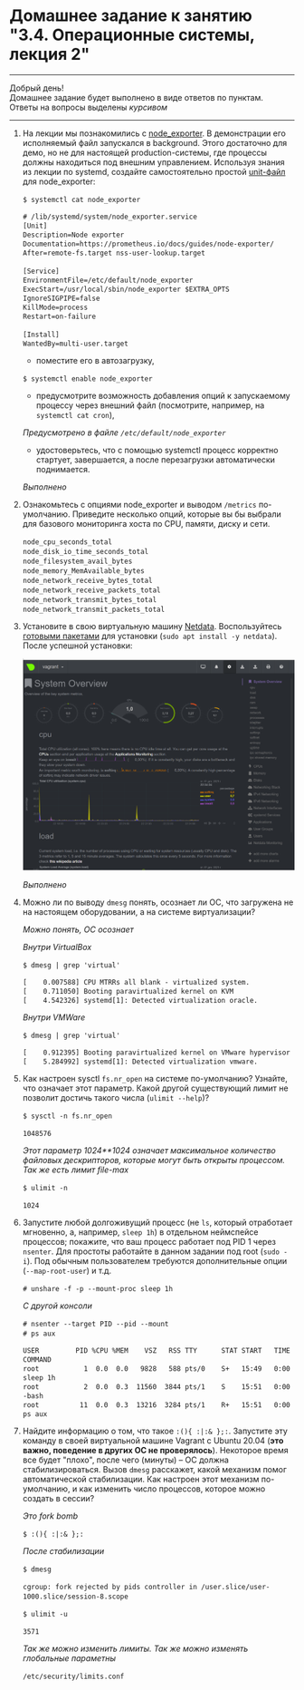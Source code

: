 # Домашнее задание к занятию "3.4. Операционные системы, лекция 2"

---

Добрый день!  
Домашнее задание будет выполнено в виде ответов по пунктам.  
Ответы на вопросы выделены *курсивом*

---

1. На лекции мы познакомились с [node_exporter](https://github.com/prometheus/node_exporter/releases). В демонстрации его исполняемый файл запускался в background. Этого достаточно для демо, но не для настоящей production-системы, где процессы должны находиться под внешним управлением. Используя знания из лекции по systemd, создайте самостоятельно простой [unit-файл](https://www.freedesktop.org/software/systemd/man/systemd.service.html) для node_exporter:
    
    `$ systemctl cat node_exporter`

    ```
    # /lib/systemd/system/node_exporter.service
    [Unit]
    Description=Node exporter
    Documentation=https://prometheus.io/docs/guides/node-exporter/
    After=remote-fs.target nss-user-lookup.target

    [Service]
    EnvironmentFile=/etc/default/node_exporter
    ExecStart=/usr/local/sbin/node_exporter $EXTRA_OPTS
    IgnoreSIGPIPE=false
    KillMode=process
    Restart=on-failure

    [Install]
    WantedBy=multi-user.target
    ```
    * поместите его в автозагрузку,

    `$ systemctl enable node_exporter`

    * предусмотрите возможность добавления опций к запускаемому процессу через внешний файл (посмотрите, например, на `systemctl cat cron`),

    *Предусмотрено в файле `/etc/default/node_exporter`*

    * удостоверьтесь, что с помощью systemctl процесс корректно стартует, завершается, а после перезагрузки автоматически поднимается.

    *Выполнено*

1. Ознакомьтесь с опциями node_exporter и выводом `/metrics` по-умолчанию. Приведите несколько опций, которые вы бы выбрали для базового мониторинга хоста по CPU, памяти, диску и сети.

    `node_cpu_seconds_total`  
    `node_disk_io_time_seconds_total`  
    `node_filesystem_avail_bytes`  
    `node_memory_MemAvailable_bytes`  
    `node_network_receive_bytes_total`  
    `node_network_receive_packets_total`  
    `node_network_transmit_bytes_total`  
    `node_network_transmit_packets_total`

1. Установите в свою виртуальную машину [Netdata](https://github.com/netdata/netdata). Воспользуйтесь [готовыми пакетами](https://packagecloud.io/netdata/netdata/install) для установки (`sudo apt install -y netdata`). После успешной установки:
    
    ![Screenshoot netdata](./devops-netology-0304.png)

    *Выполнено*

1. Можно ли по выводу `dmesg` понять, осознает ли ОС, что загружена не на настоящем оборудовании, а на системе виртуализации?

    *Можно понять, ОС осознает*

    *Внутри VirtualBox*

    `$ dmesg | grep 'virtual'`

    ```
    [    0.007588] CPU MTRRs all blank - virtualized system.
    [    0.711050] Booting paravirtualized kernel on KVM
    [    4.542326] systemd[1]: Detected virtualization oracle.
    ```

    *Внутри VMWare*

    `$ dmesg | grep 'virtual'`

    ```
    [    0.912395] Booting paravirtualized kernel on VMware hypervisor
    [    5.284992] systemd[1]: Detected virtualization vmware.
    ```
1. Как настроен sysctl `fs.nr_open` на системе по-умолчанию? Узнайте, что означает этот параметр. Какой другой существующий лимит не позволит достичь такого числа (`ulimit --help`)?

    `$ sysctl -n fs.nr_open`

    `1048576`

    *Этот параметр 1024**1024 означает максимальное количество файловых дескрипторов, которые могут быть открыты процессом. Так же есть лимит file-max*

    `$ ulimit -n`

    `1024`

1. Запустите любой долгоживущий процесс (не `ls`, который отработает мгновенно, а, например, `sleep 1h`) в отдельном неймспейсе процессов; покажите, что ваш процесс работает под PID 1 через `nsenter`. Для простоты работайте в данном задании под root (`sudo -i`). Под обычным пользователем требуются дополнительные опции (`--map-root-user`) и т.д.

    `# unshare -f -p --mount-proc sleep 1h`

    *С другой консоли*

    `# nsenter --target PID --pid --mount`  
    `# ps aux`

    ```
    USER         PID %CPU %MEM    VSZ   RSS TTY      STAT START   TIME COMMAND
    root           1  0.0  0.0   9828   588 pts/0    S+   15:49   0:00 sleep 1h
    root           2  0.0  0.3  11560  3844 pts/1    S    15:51   0:00 -bash
    root          11  0.0  0.3  13216  3284 pts/1    R+   15:51   0:00 ps aux
    ```

1. Найдите информацию о том, что такое `:(){ :|:& };:`. Запустите эту команду в своей виртуальной машине Vagrant с Ubuntu 20.04 (**это важно, поведение в других ОС не проверялось**). Некоторое время все будет "плохо", после чего (минуты) – ОС должна стабилизироваться. Вызов `dmesg` расскажет, какой механизм помог автоматической стабилизации. Как настроен этот механизм по-умолчанию, и как изменить число процессов, которое можно создать в сессии?

    *Это fork bomb*

    `$ :(){ :|:& };:`

    *После стабилизации*

    `$ dmesg`

    `cgroup: fork rejected by pids controller in /user.slice/user-1000.slice/session-8.scope`

    `$ ulimit -u`

    `3571`

    *Так же можно изменить лимиты. Так же можно изменять глобальные параметны*

    `/etc/security/limits.conf`